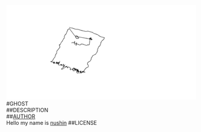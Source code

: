 ![image](screen.png)  
#GHOST  
##DESCRIPTION  
##[AUTHOR](https://github.com/nushin)  
Hello my name is [nushin](https://github.com/nushin)
##LICENSE  
